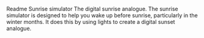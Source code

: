 Readme
Sunrise simulator
The digital sunrise analogue.
The sunrise simulator is designed to help you wake up before sunrise, particularly in the winter months. It does this by using lights to create a digital sunset analogue.